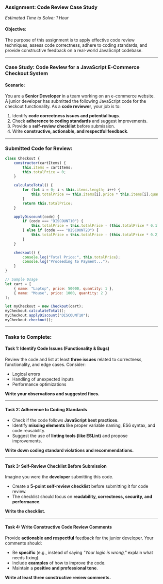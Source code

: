 ### **Assignment: Code Review Case Study**  
*Estimated Time to Solve: 1 Hour*  

#### **Objective:**  
The purpose of this assignment is to apply effective code review techniques, assess code correctness, adhere to coding standards, and provide constructive feedback on a real-world JavaScript codebase.

---

### **Case Study: Code Review for a JavaScript E-Commerce Checkout System**  

#### **Scenario:**  
You are a **Senior Developer** in a team working on an e-commerce website. A junior developer has submitted the following JavaScript code for the checkout functionality. As a **code reviewer**, your job is to:  

1. Identify **code correctness issues and potential bugs**.  
2. Check **adherence to coding standards** and suggest improvements.  
3. Provide a **self-review checklist** before submission.  
4. Write **constructive, actionable, and respectful feedback**.  

---

### **Submitted Code for Review:**
```javascript
class Checkout {
    constructor(cartItems) {
        this.items = cartItems;
        this.totalPrice = 0;
    }

    calculateTotal() {
        for (let i = 0; i < this.items.length; i++) {
            this.totalPrice += this.items[i].price * this.items[i].quantity;
        }
        return this.totalPrice;
    }

    applyDiscount(code) {
        if (code === "DISCOUNT10") {
            this.totalPrice = this.totalPrice - (this.totalPrice * 0.1);
        } else if (code === "DISCOUNT20") {
            this.totalPrice = this.totalPrice - (this.totalPrice * 0.2);
        }
    }

    checkout() {
        console.log("Total Price:", this.totalPrice);
        console.log("Proceeding to Payment...");
    }
}

// Sample Usage
let cart = [
    { name: "Laptop", price: 50000, quantity: 1 },
    { name: "Mouse", price: 1000, quantity: 2 }
];

let myCheckout = new Checkout(cart);
myCheckout.calculateTotal();
myCheckout.applyDiscount("DISCOUNT10");
myCheckout.checkout();
```

---

### **Tasks to Complete:**

#### **Task 1: Identify Code Issues (Functionality & Bugs)**
Review the code and list at least **three issues** related to correctness, functionality, and edge cases. Consider:  
- Logical errors  
- Handling of unexpected inputs  
- Performance optimizations  

**Write your observations and suggested fixes.**  

---

#### **Task 2: Adherence to Coding Standards**  
- Check if the code follows **JavaScript best practices**.  
- Identify **missing elements** like proper variable naming, ES6 syntax, and code reusability.  
- Suggest the use of **linting tools (like ESLint)** and propose improvements.  

**Write down coding standard violations and recommendations.**  

---

#### **Task 3: Self-Review Checklist Before Submission**
Imagine you were the **developer** submitting this code.  
- Create a **5-point self-review checklist** before submitting it for code review.  
- The checklist should focus on **readability, correctness, security, and performance**.  

**Write the checklist.**  

---

#### **Task 4: Write Constructive Code Review Comments**  
Provide **actionable and respectful** feedback for the junior developer. Your comments should:  
- Be **specific** (e.g., instead of saying *"Your logic is wrong,"* explain what needs fixing).  
- Include **examples** of how to improve the code.  
- Maintain a **positive and professional tone**.  

**Write at least three constructive review comments.**  
